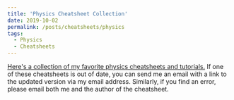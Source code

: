 ```yaml
---
title: 'Physics Cheatsheet Collection'
date: 2019-10-02
permalink: /posts/cheatsheets/physics
tags:
  - Physics
  - Cheatsheets
---
```


[Here's a collection of my favorite physics cheatsheets and tutorials.](https://app.box.com/s/x7n4e4732dnqoo8hrot7u453uqchiw3g ) If one of these cheatsheets is out of date, you can send me an email with a link to the updated version via my email address. Similarly, if you find an error, please email both me and the author of the cheatsheet. 

